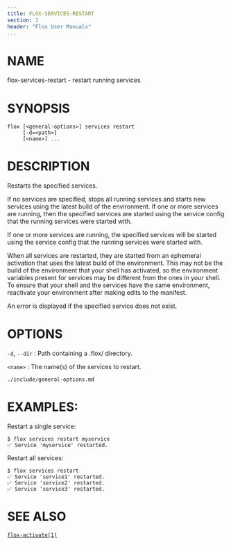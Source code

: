 ```yaml
---
title: FLOX-SERVICES-RESTART
section: 1
header: "Flox User Manuals"
...
```


# NAME

flox-services-restart - restart running services

# SYNOPSIS

```
flox [<general-options>] services restart
     [-d=<path>]
     [<name>] ...
```

# DESCRIPTION

Restarts the specified services.

If no services are specified, stops all running services and starts new
services using the latest build of the environment. If one or more services
are running, then the specified services are started using the service config
that the running services were started with.

If one or more services are running, the specified services will be started
using the service config that the running services were started with.

When all services are restarted, they are started from an ephemeral activation
that uses the latest build of the environment. This may not be the build of the
environment that your shell has activated, so the environment variables present
for services may be different from the ones in your shell. To ensure that your
shell and the services have the same environment, reactivate your environment
after making edits to the manifest.

An error is displayed if the specified service does not exist.

# OPTIONS

`-d`, `--dir`
:   Path containing a .flox/ directory.

`<name>`
:   The name(s) of the services to restart.

```{.include}
./include/general-options.md
```

# EXAMPLES:

Restart a single service:
```
$ flox services restart myservice
✅ Service 'myservice' restarted.
```

Restart all services:
```
$ flox services restart
✅ Service 'service1' restarted.
✅ Service 'service2' restarted.
✅ Service 'service3' restarted.
```

# SEE ALSO
[`flox-activate(1)`](./flox-activate.md)

